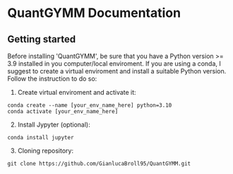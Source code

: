 # QuantGYMM Documentation

## Getting started


Before installing 'QuantGYMM', be sure that you have a Python version >= 3.9 installed in you computer/local enviroment. If you are using a conda, I suggest to create a virtual enviroment and install a suitable Python version. Follow the instruction to do so:

1) Create virtual enviroment and activate it:
```
conda create --name [your_env_name_here] python=3.10
conda activate [your_env_name_here]
```
2) Install Jypyter (optional):
```
conda install jupyter
```
3) Cloning repository:
```
git clone https://github.com/GianlucaBroll95/QuantGYMM.git
```

